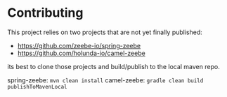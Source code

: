 # Contributing


This project relies on two projects that are not yet finally published:

* https://github.com/zeebe-io/spring-zeebe
* https://github.com/holunda-io/camel-zeebe

its best to clone those projects and build/publish to the local maven repo.


spring-zeebe: `mvn clean install`
camel-zeebe: `gradle clean build publishToMavenLocal`

